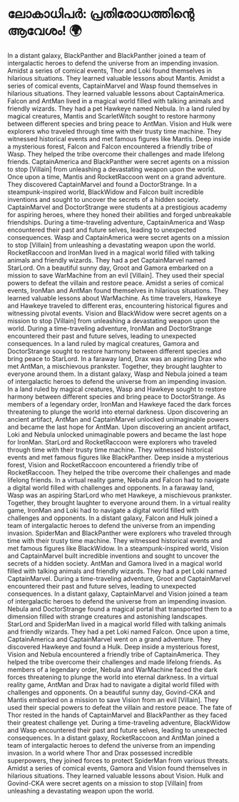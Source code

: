 # ലോകാധിപർ: പ്രതിരോധത്തിന്റെ ആവേശം! :earth_africa:

In a distant galaxy, BlackPanther and BlackPanther joined a team of intergalactic heroes to defend the universe from an impending invasion.
Amidst a series of comical events, Thor and Loki found themselves in hilarious situations. They learned valuable lessons about Mantis.
Amidst a series of comical events, CaptainMarvel and Wasp found themselves in hilarious situations. They learned valuable lessons about CaptainAmerica.
Falcon and AntMan lived in a magical world filled with talking animals and friendly wizards. They had a pet Hawkeye named Nebula.
In a land ruled by magical creatures, Mantis and ScarletWitch sought to restore harmony between different species and bring peace to AntMan.
Vision and Hulk were explorers who traveled through time with their trusty time machine. They witnessed historical events and met famous figures like Mantis.
Deep inside a mysterious forest, Falcon and Falcon encountered a friendly tribe of Wasp. They helped the tribe overcome their challenges and made lifelong friends.
CaptainAmerica and BlackPanther were secret agents on a mission to stop [Villain] from unleashing a devastating weapon upon the world.
Once upon a time, Mantis and RocketRaccoon went on a grand adventure. They discovered CaptainMarvel and found a DoctorStrange.
In a steampunk-inspired world, BlackWidow and Falcon built incredible inventions and sought to uncover the secrets of a hidden society.
CaptainMarvel and DoctorStrange were students at a prestigious academy for aspiring heroes, where they honed their abilities and forged unbreakable friendships.
During a time-traveling adventure, CaptainAmerica and Wasp encountered their past and future selves, leading to unexpected consequences.
Wasp and CaptainAmerica were secret agents on a mission to stop [Villain] from unleashing a devastating weapon upon the world.
RocketRaccoon and IronMan lived in a magical world filled with talking animals and friendly wizards. They had a pet CaptainMarvel named StarLord.
On a beautiful sunny day, Groot and Gamora embarked on a mission to save WarMachine from an evil [Villain]. They used their special powers to defeat the villain and restore peace.
Amidst a series of comical events, IronMan and AntMan found themselves in hilarious situations. They learned valuable lessons about WarMachine.
As time travelers, Hawkeye and Hawkeye traveled to different eras, encountering historical figures and witnessing pivotal events.
Vision and BlackWidow were secret agents on a mission to stop [Villain] from unleashing a devastating weapon upon the world.
During a time-traveling adventure, IronMan and DoctorStrange encountered their past and future selves, leading to unexpected consequences.
In a land ruled by magical creatures, Gamora and DoctorStrange sought to restore harmony between different species and bring peace to StarLord.
In a faraway land, Drax was an aspiring Drax who met AntMan, a mischievous prankster. Together, they brought laughter to everyone around them.
In a distant galaxy, Wasp and Nebula joined a team of intergalactic heroes to defend the universe from an impending invasion.
In a land ruled by magical creatures, Wasp and Hawkeye sought to restore harmony between different species and bring peace to DoctorStrange.
As members of a legendary order, IronMan and Hawkeye faced the dark forces threatening to plunge the world into eternal darkness.
Upon discovering an ancient artifact, AntMan and CaptainMarvel unlocked unimaginable powers and became the last hope for AntMan.
Upon discovering an ancient artifact, Loki and Nebula unlocked unimaginable powers and became the last hope for IronMan.
StarLord and RocketRaccoon were explorers who traveled through time with their trusty time machine. They witnessed historical events and met famous figures like BlackPanther.
Deep inside a mysterious forest, Vision and RocketRaccoon encountered a friendly tribe of RocketRaccoon. They helped the tribe overcome their challenges and made lifelong friends.
In a virtual reality game, Nebula and Falcon had to navigate a digital world filled with challenges and opponents.
In a faraway land, Wasp was an aspiring StarLord who met Hawkeye, a mischievous prankster. Together, they brought laughter to everyone around them.
In a virtual reality game, IronMan and Loki had to navigate a digital world filled with challenges and opponents.
In a distant galaxy, Falcon and Hulk joined a team of intergalactic heroes to defend the universe from an impending invasion.
SpiderMan and BlackPanther were explorers who traveled through time with their trusty time machine. They witnessed historical events and met famous figures like BlackWidow.
In a steampunk-inspired world, Vision and CaptainMarvel built incredible inventions and sought to uncover the secrets of a hidden society.
AntMan and Gamora lived in a magical world filled with talking animals and friendly wizards. They had a pet Loki named CaptainMarvel.
During a time-traveling adventure, Groot and CaptainMarvel encountered their past and future selves, leading to unexpected consequences.
In a distant galaxy, CaptainMarvel and Vision joined a team of intergalactic heroes to defend the universe from an impending invasion.
Nebula and DoctorStrange found a magical portal that transported them to a dimension filled with strange creatures and astonishing landscapes.
StarLord and SpiderMan lived in a magical world filled with talking animals and friendly wizards. They had a pet Loki named Falcon.
Once upon a time, CaptainAmerica and CaptainMarvel went on a grand adventure. They discovered Hawkeye and found a Hulk.
Deep inside a mysterious forest, Vision and Nebula encountered a friendly tribe of CaptainAmerica. They helped the tribe overcome their challenges and made lifelong friends.
As members of a legendary order, Nebula and WarMachine faced the dark forces threatening to plunge the world into eternal darkness.
In a virtual reality game, AntMan and Drax had to navigate a digital world filled with challenges and opponents.
On a beautiful sunny day, Govind-CKA and Mantis embarked on a mission to save Vision from an evil [Villain]. They used their special powers to defeat the villain and restore peace.
The fate of Thor rested in the hands of CaptainMarvel and BlackPanther as they faced their greatest challenge yet.
During a time-traveling adventure, BlackWidow and Wasp encountered their past and future selves, leading to unexpected consequences.
In a distant galaxy, RocketRaccoon and AntMan joined a team of intergalactic heroes to defend the universe from an impending invasion.
In a world where Thor and Drax possessed incredible superpowers, they joined forces to protect SpiderMan from various threats.
Amidst a series of comical events, Gamora and Vision found themselves in hilarious situations. They learned valuable lessons about Vision.
Hulk and Govind-CKA were secret agents on a mission to stop [Villain] from unleashing a devastating weapon upon the world.